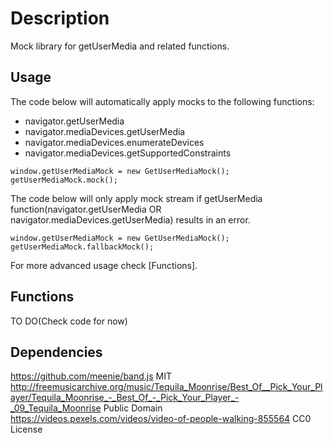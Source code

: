 # Description

Mock library for getUserMedia and related functions.

## Usage

The code below will automatically apply mocks to the following functions:

* navigator.getUserMedia
* navigator.mediaDevices.getUserMedia
* navigator.mediaDevices.enumerateDevices
* navigator.mediaDevices.getSupportedConstraints

```
window.getUserMediaMock = new GetUserMediaMock();
getUserMediaMock.mock();
```

The code below will only apply mock stream if getUserMedia function(navigator.getUserMedia OR navigator.mediaDevices.getUserMedia) results in an error.

```
window.getUserMediaMock = new GetUserMediaMock();
getUserMediaMock.fallbackMock();
```

For more advanced usage check [Functions].

## Functions

TO DO(Check code for now)

## Dependencies

https://github.com/meenie/band.js MIT
http://freemusicarchive.org/music/Tequila_Moonrise/Best_Of__Pick_Your_Player/Tequila_Moonrise_-_Best_Of_-_Pick_Your_Player_-_09_Tequila_Moonrise Public Domain
https://videos.pexels.com/videos/video-of-people-walking-855564 CC0 License